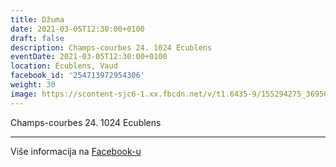 ```yaml
---
title: Džuma
date: 2021-03-05T12:30:00+0100
draft: false
description: Champs-courbes 24. 1024 Ecublens
eventDate: 2021-03-05T12:30:00+0100
location: Écublens, Vaud
facebook_id: '254713972954306'
weight: 30
image: https://scontent-sjc6-1.xx.fbcdn.net/v/t1.6435-9/155294275_3695079563921169_4909597834044538694_n.jpg?_nc_cat=101&ccb=1-7&_nc_sid=9e60e4&_nc_ohc=x_VT2m1_nu8Q7kNvwE2Huqa&_nc_oc=AdnyZbVpOC4J5bpZ5kgpBuB4YOShfZSvbVco_vuldYGYA3USpxaKp95znReFzKIaQCg&_nc_zt=23&_nc_ht=scontent-sjc6-1.xx&edm=ABTKTjYEAAAA&_nc_gid=VXOCyJuzDbWGhAfh4PpYwQ&oh=00_Affe8ZGysoN_czACoAzo08JxO8n9CSHVknVXp4trb0ShfQ&oe=6919265B
---
```


Champs-courbes 24. 1024 Ecublens

---

Više informacija na [Facebook-u](https://facebook.com/events/254713972954306)